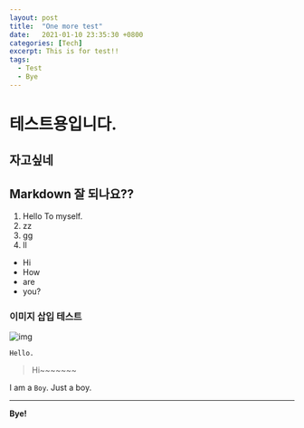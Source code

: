 ```yaml
---
layout: post
title:  "One more test"
date:   2021-01-10 23:35:30 +0800
categories: [Tech]
excerpt: This is for test!!
tags:
  - Test
  - Bye
---
```


# 테스트용입니다.  

자고싶네    
---  

## Markdown 잘 되나요??  
1. Hello To myself.  
2. zz
3. gg
4. ll
- Hi
- How
- are
- you?  

### 이미지 삽입 테스트  
![img](assets/images/posts/fe-optimizing/1.PNG)  

```  
Hello.
```  
> Hi~~~~~~~  

I am a `Boy`. Just a boy.  

---

**Bye!**  
